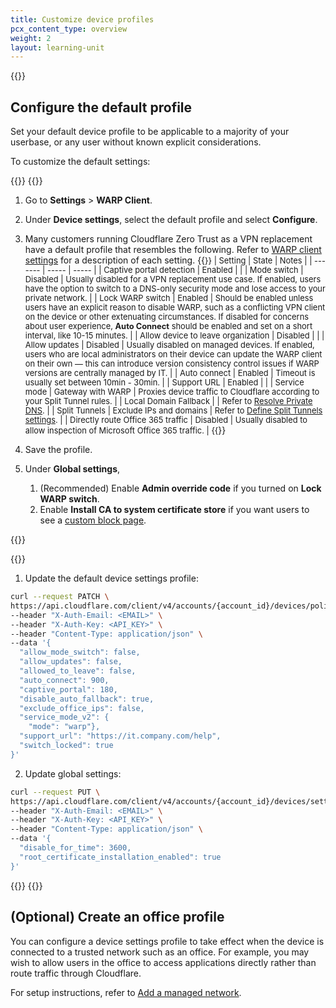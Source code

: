 ```yaml
---
title: Customize device profiles
pcx_content_type: overview
weight: 2
layout: learning-unit
---
```


{{<render file="warp/_device-profiles-intro.md" productFolder="cloudflare-one">}}

## Configure the default profile

Set your default device profile to be applicable to a majority of your userbase, or any user without known explicit considerations.

To customize the default settings:

{{<tabs labels="Dashboard | API">}}
{{<tab label="dashboard" no-code="true">}}

1. Go to **Settings** > **WARP Client**.
2. Under **Device settings**, select the default profile and select **Configure**.
3. Many customers running Cloudflare Zero Trust as a VPN replacement have a default profile that resembles the following. Refer to [WARP client settings](/cloudflare-one/connections/connect-devices/warp/configure-warp/warp-settings/) for a description of each setting.
{{<table-wrap style="font-size: 92%">}}
| Setting | State | Notes |
| ------- | ----- | ----- |
| Captive portal detection | Enabled | |
| Mode switch | Disabled | Usually disabled for a VPN replacement use case. If enabled, users have the option to switch to a DNS-only security mode and lose access to your private network. |
| Lock WARP switch | Enabled | Should be enabled unless users have an explicit reason to disable WARP, such as a conflicting VPN client on the device or other extenuating circumstances. If disabled for concerns about user experience, **Auto Connect** should be enabled and set on a short interval, like 10-15 minutes.  |
| Allow device to leave organization | Disabled | |
| Allow updates | Disabled | Usually disabled on managed devices. If enabled, users who are local administrators on their device can update the WARP client on their own — this can introduce version consistency control issues if WARP versions are centrally managed by IT. |
| Auto connect | Enabled | Timeout is usually set between 10min - 30min. |
| Support URL | Enabled | |
| Service mode | Gateway with WARP |  Proxies device traffic to Cloudflare according to your Split Tunnel rules. |
| Local Domain Fallback | | Refer to [Resolve Private DNS](/learning-paths/replace-vpn/configure-device-agent/private-dns/). |
| Split Tunnels | Exclude IPs and domains | Refer to [Define Split Tunnels settings](/learning-paths/replace-vpn/configure-device-agent/split-tunnel-settings/). |
| Directly route Office 365 traffic | Disabled | Usually disabled to allow inspection of Microsoft Office 365 traffic. |
{{</table-wrap>}}

4. Save the profile.
5. Under **Global settings**,
    1. (Recommended) Enable **Admin override code** if you turned on **Lock WARP switch**.
    2. Enable **Install CA to system certificate store** if you want users to see a [custom block page](/cloudflare-one/policies/gateway/configuring-block-page/).

{{</tab>}}

{{<tab label="api" no-code="true">}}

1. Update the default device settings profile:

```sh
curl --request PATCH \
https://api.cloudflare.com/client/v4/accounts/{account_id}/devices/policy \
--header "X-Auth-Email: <EMAIL>" \
--header "X-Auth-Key: <API_KEY>" \
--header "Content-Type: application/json" \
--data '{
  "allow_mode_switch": false,
  "allow_updates": false,
  "allowed_to_leave": false,
  "auto_connect": 900,
  "captive_portal": 180,
  "disable_auto_fallback": true,
  "exclude_office_ips": false,
  "service_mode_v2": {
    "mode": "warp"},
  "support_url": "https://it.company.com/help",
  "switch_locked": true
}'
```

2. Update global settings:

```sh
curl --request PUT \
https://api.cloudflare.com/client/v4/accounts/{account_id}/devices/settings \
--header "X-Auth-Email: <EMAIL>" \
--header "X-Auth-Key: <API_KEY>" \
--header "Content-Type: application/json" \
--data '{
  "disable_for_time": 3600,
  "root_certificate_installation_enabled": true
}'
```


{{</tab>}}
{{</tabs>}}

## (Optional) Create an office profile

You can configure a device settings profile to take effect when the device is connected to a trusted network such as an office. For example, you may wish to allow users in the office to access applications directly rather than route traffic through Cloudflare.

For setup instructions, refer to [Add a managed network](/cloudflare-one/connections/connect-devices/warp/configure-warp/managed-networks/).
